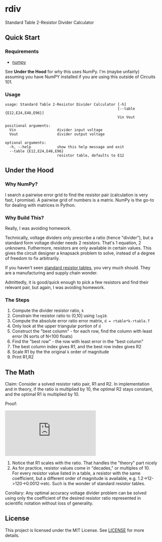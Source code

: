 # rdiv
Standard Table 2-Resistor Divider Calculator

## Quick Start
### Requirements
* [numpy](https://numpy.org/install/)


See **Under the Hood** for why this uses NumPy. I'm (maybe unfairly) assuming you have NumPY installed if you are using this outside of Circuits 101.

### Usage
```
usage: Standard Table 2-Resistor Divider Calculator [-h]
                                                    [--table {E12,E24,E48,E96}]
                                                    Vin Vout

positional arguments:
  Vin                   divider input voltage
  Vout                  divider output voltage

optional arguments:
  -h, --help            show this help message and exit
  --table {E12,E24,E48,E96}
                        resistor table, defaults to E12
```

## Under the Hood
### Why NumPy?
I search a pairwise error grid to find the resistor pair (calculation is very fast, I promise). A pairwise grid of numbers is a matrix. NumPy is the go-to for dealing with matrices in Python.

### Why Build This?
Really, I was avoiding homework.

Technically, voltage dividers only prescribe a ratio (hence "divider"), but a standard form voltage divider needs 2 resistors. That's 1 equation, 2 unknowns. Futhermore, resistors are only available in certain values. This gives the circuit designer a knapsack problem to solve, instead of a degree of freedom to fix arbitrarily.

If you haven't seen [standard resistor tables](https://www.vishay.com/docs/31001/dectable.pdf), you very much should. They are a manufacturing and supply chain wonder.


Admittedly, it is good/quick enough to pick a few resistors and find their relevant pair, but again, I was avoiding homework.

### The Steps
1. Compute the divider resistor ratio, `k`
2. Constrain the resistor ratio to \(0,10\] using `log10`.
3. Compute the absolute error ratio error matrix, `d = rtable*k-rtable.T`
4. Only look at the upper triangular portion of `d`
5. Construct the "best column" - for each row, find the column with least error (N sorts of N<100 floats)
6. Find the "best row" - the row with least error in the "best column"
7. The best column index gives R1, and the best row index gives R2
8. Scale R1 by the the original `k` order of magnitude
9. Print R1,R2

## The Math
Claim: Consider a solved resistor ratio pair, R1 and R2. In implementation and in theory, if the ratio is multiplied by 10, the optimal R2 stays constant, and the optimal R1 is multiplied by 10. 

Proof:

![equation](https://latex.codecogs.com/gif.latex?%5Cfrac%7BV_o%7D%7BV_i%7D%20%3D%20%5Cfrac%7BR_2%7D%7BR_1&plus;R_2%7D%20%5Cto%20R_2%5Cleft%28%5Cfrac%7BV_i%7D%7BV_o%7D%20-%201%5Cright%20%29%20%3D%20R_1)

1. Notice that R1 scales with the ratio. That handles the "theory" part nicely
2. As for practice, resistor values come in "decades," or multiples of 10. For every resistor value listed in a table, a resistor with the same coefficient, but a different order of magnitude is available, e.g. 1.2->12->120->0.0012->etc. Such is the wonder of standard resistor tables.

Corollary: Any optimal accuracy voltage divider problem can be solved using only the coefficient of the desired resistor ratio represented in scientific notation without loss of generality.

## License
This project is licensed under the MIT License. See [LICENSE](LICENSE) for more details.

